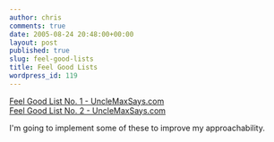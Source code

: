 ```yaml
---
author: chris
comments: true
date: 2005-08-24 20:48:00+00:00
layout: post
published: true
slug: feel-good-lists
title: Feel Good Lists
wordpress_id: 119
---
```


[Feel Good List No. 1 - UncleMaxSays.com](http://www.unclemaxsays.com/self/SM_MH_feelgood1.php)  
[Feel Good List No. 2 - UncleMaxSays.com](http://www.unclemaxsays.com/self/SM_MH_feelgood2.php)  
  
I'm going to implement some of these to improve my approachability.

